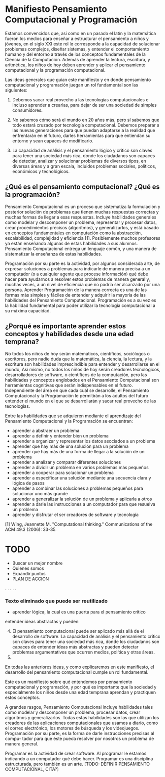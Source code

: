 # Manifiesto Pensamiento Computacional y Programación

Estamos convencidos que, así como en un pasado el latín y la matemática fueron los medios para enseñar a estructurar el pensamiento a niños y jóvenes, en el siglo XXI este rol le corresponde a la capacidad de solucionar problemas complejos, diseñar sistemas, y entender el comportamiento humano y del entorno a través de los conceptos fundamentales de la Ciencia de la Computación. Además de aprender la lectura, escritura, y aritmética, los niños de hoy deben aprender y aplicar el pensamiento computacional y la programación computacional.

Las ideas generales que guían este manifiesto y en donde pensamiento computacional y programación juegan un rol fundamental son las siguientes:

1. Debemos sacar real provecho a las tecnologías computacionales e incluso aprender a crearlas, para dejar de ser una sociedad de simples consumidores. 

2. No sabemos cómo será el mundo en 20 años más, pero sí sabemos que todo estará cruzado por tecnología computacional. Debemos preparar a las nuevas generaciones para que puedan adaptarse a la realidad que enfrentarán en el futuro, darles herramientas para que entiendan su entorno y sean capaces de modificarlo.

3. La capacidad de análisis y el pensamiento lógico y crítico son claves para tener una sociedad más rica, donde los ciudadanos son capaces de detectar, analizar y solucionar problemas de diversos tipos, en diversas áreas y a gran escala, incluidos problemas sociales, políticos, económicos y tecnológicos.


## ¿Qué es el pensamiento computacional? ¿Qué es la programación? 

Pensamiento Computacional es un proceso que sistematiza la formulación y posterior solución de problemas que tienen muchas respuestas correctas y muchas formas de llegar a esas respuestas. Incluye habilidades generales como modelar y descomponer un problema, representar y procesar datos, crear procedimientos precisos (algoritmos), y generalizarlos, y está basado en conceptos fundamentales en computación como la abstracción, escalabilidad, complejidad y eficiencia [1]. Posiblemente muchos profesores ya están enseñando algunas de estas habilidades a sus alumnos. Pensamiento Computacional entrega un lenguaje común, y una manera de sistematizar la enseñanza de estas habilidades.

Programación por su parte es la actividad, por algunos considerada arte, de expresar soluciones a problemas para indicarle de manera precisa a un computador (o a cualquier agente que procese información) qué debe hacer para ayudarnos a resolver estos problemas de manera general y, muchas veces, a un nivel de eficiencia que no podría ser alcanzado por una persona. Aprender Programación de la manera correcta es una de las formas más simples y fáciles de entender y adquirir la mayoría de las habilidades del Pensamiento Computacional. Programación es a su vez es la habilidad fundamental para poder utilizar la tecnología computacional a su máxima capacidad.

## ¿Porqué es importante aprender estos conceptos y habilidades desde una edad temprana?

No todos los niños de hoy serán matemáticos, científicos, sociólogos o escritores, pero nadie duda que la matemática, la ciencia, la lectura, y la escritura son habilidades imprescindible para entender y desarrollarse en el mundo; Así mismo, no todos los niños de hoy serán creadores tecnológicos, desarrolladores de software, o científicos de la computación, pero las habilidades y conceptos englobados en el Pensamiento Computacional son herramientas cognitivas que serán indispensables en el futuro. Independiente del área en que cada cuál se desarrolle, el Pensamiento Computacional y la Programación le permitirán a los adultos del futuro entender el mundo en el que se desarrollarán y sacar real provecho de las tecnologías.  

Entre las habilidades que se adquieren mediante el aprendizaje del Pensamiento Computacional y la Programación se encuentran:

* aprender a abstraer un problema 
* aprender a definir y entender bien un problema
* aprender a organizar y representar los datos asociados a un problema
* aprender que hay más de una solución para un problema
* aprender que hay más de una forma de llegar a la solución de un problema
* aprender a analizar y comparar diferentes soluciones
* aprender a dividir un problema en varios problemas más pequeños
* aprender a cooperar para solucionar un problema
* aprender a especificar una solución mediante una secuencia clara y lógica de pasos
* aprender a combinar las soluciones a problemas pequeños para solucionar uno más grande
* aprender a generalizar la solución de un problema y aplicarla a otros
* aprender a darle las instrucciones a un computador para que resuelva un problema
* aprender y disfrutar el ser creadores de software y tecnología

[1] Wing, Jeannette M. "Computational thinking." Communications of the ACM 49.3 (2006): 33-35.

# TODO

* Buscar un mejor nombre
* Quienes somos
* Expandir puntos
* PLAN DE ACCION

. . . . . 

### Texto eliminado que puede ser reutilizado

* aprender lógica, la cual es una puerta para el pensamiento crítico

entender ideas abstractas y pueden 

4. El pensamiento computacional puede ser aplicado más allá de el desarrollo de software: La capacidad de análisis y el pensamiento crítico son claves para tener una sociedad más rica, donde los ciudadanos son capaces de entender ideas más abstractas y pueden detectar problemas argumentativos que ocurren medios, política y otras áreas.
5. 

En todas las anteriores ideas, y como explicaremos en este manifiesto, el desarrollo del pensamiento computacional cumple un rol fundamental. 

Este es un manifiesto sobre qué entendemos por pensamiento computacional y programación, y por qué es importante que la sociedad y especialmente los niños desde una edad temprana aprendan y practiquen estos conceptos.


A grandes rasgos, Pensamiento Computacional incluye habilidades tales como modelar y descomponer un problema, procesar datos, crear algoritmos y generalizarlos. Todas estas habilidades son las que utilizan los creadores de las aplicaciones computacionales que usamos a diario, como el correo electrónico, los motores de búsqueda y los videojuegos. Programación por su parte, es la forma de darle instrucciones precisas al compu- tador para que éste pueda resolver por nosotros un problema de manera general.

Programar es la actividad de crear software. Al programar le estamos indicando a un computador qué debe hacer. Programar es una disciplina estructurada, pero también es un arte. [TODO: DEFINIR PENSAMIENTO COMPUTACIONAL, CITA?]